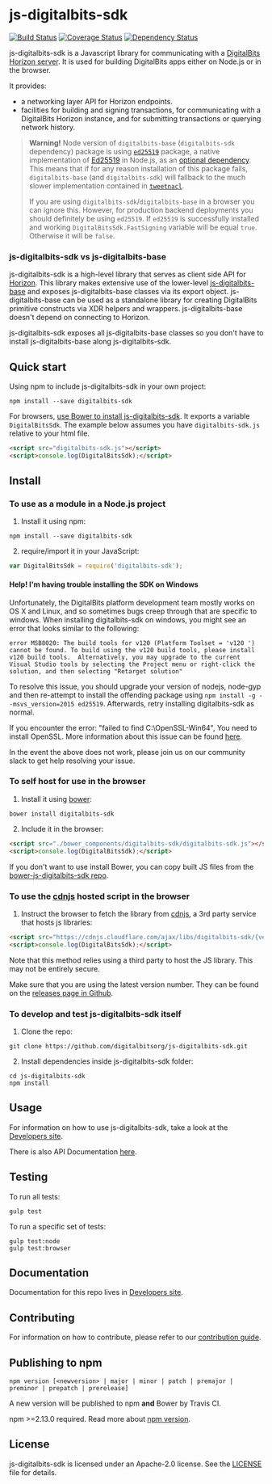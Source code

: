 # js-digitalbits-sdk
[![Build Status](https://travis-ci.com/digitalbitsorg/js-digitalbits-sdk.svg?branch=master)](https://travis-ci.com/digitalbitsorg/js-digitalbits-sdk)
[![Coverage Status](https://coveralls.io/repos/digitalbits/js-digitalbits-sdk/badge.svg?branch=master&service=github)](https://coveralls.io/github/digitalbitsorg/js-digitalbits-sdk?branch=master)
[![Dependency Status](https://david-dm.org/digitalbitsorg/js-digitalbits-sdk.svg)](https://david-dm.org/digitalbitsorg/js-digitalbits-sdk)



js-digitalbits-sdk is a Javascript library for communicating with a [DigitalBits Horizon server](https://github.com/digitalbitsorg/horizon). It is used for building DigitalBits apps either on Node.js or in the browser.

It provides:
- a networking layer API for Horizon endpoints.
- facilities for building and signing transactions, for communicating with a DigitalBits Horizon instance, and for submitting transactions or querying network history.

> **Warning!** Node version of `digitalbits-base` (`digitalbits-sdk` dependency) package is using [`ed25519`](https://www.npmjs.com/package/ed25519) package, a native implementation of [Ed25519](https://ed25519.cr.yp.to/) in Node.js, as an [optional dependency](https://docs.npmjs.com/files/package.json#optionaldependencies). This means that if for any reason installation of this package fails, `digitalbits-base` (and `digitalbits-sdk`) will fallback to the much slower implementation contained in [`tweetnacl`](https://www.npmjs.com/package/tweetnacl).
>
> If you are using `digitalbits-sdk`/`digitalbits-base` in a browser you can ignore this. However, for production backend deployments you should definitely be using `ed25519`. If `ed25519` is successfully installed and working `DigitalBitsSdk.FastSigning` variable will be equal `true`. Otherwise it will be `false`.

### js-digitalbits-sdk vs js-digitalbits-base

js-digitalbits-sdk is a high-level library that serves as client side API for [Horizon](https://github.com/digitalbitsorg/horizon). This library makes extensive use of the lower-level [js-digitalbits-base](https://github.com/digitalbitsorg/js-digitalbits-base) and exposes js-digitalbits-base classes via its export object.  js-digitalbits-base can be used as a standalone library for creating DigitalBits primitive constructs via XDR helpers and wrappers. js-digitalbits-base doesn't depend on connecting to Horizon.

js-digitalbits-sdk exposes all js-digitalbits-base classes so you don't have to install js-digitalbits-base along js-digitalbits-sdk.

## Quick start

Using npm to include js-digitalbits-sdk in your own project:
```shell
npm install --save digitalbits-sdk
```

For browsers, [use Bower to install js-digitalbits-sdk](#to-self-host-for-use-in-the-browser). It exports a
variable `DigitalBitsSdk`. The example below assumes you have `digitalbits-sdk.js`
relative to your html file.

```html
<script src="digitalbits-sdk.js"></script>
<script>console.log(DigitalBitsSdk);</script>

```

## Install

### To use as a module in a Node.js project
1. Install it using npm:
  ```shell
  npm install --save digitalbits-sdk
  ```

2. require/import it in your JavaScript:
  ```js
  var DigitalBitsSdk = require('digitalbits-sdk');
  ```

#### Help! I'm having trouble installing the SDK on Windows

Unfortunately, the DigitalBits platform development team mostly works on OS X and Linux, and so sometimes bugs creep through that are specific to windows.  When installing digitalbits-sdk on windows, you might see an error that looks similar to the following:

```shell
error MSB8020: The build tools for v120 (Platform Toolset = 'v120 ') cannot be found. To build using the v120 build tools, please install v120 build tools.  Alternatively, you may upgrade to the current Visual Studio tools by selecting the Project menu or right-click the solution, and then selecting "Retarget solution"
```

To resolve this issue, you should upgrade your version of nodejs, node-gyp and then re-attempt to install the offending package using `npm install -g --msvs_version=2015 ed25519`.  Afterwards, retry installing digitalbits-sdk as normal.

If you encounter the error: "failed to find C:\OpenSSL-Win64", You need to install OpenSSL. More information about this issue can be found [here](https://github.com/nodejs/node-gyp/wiki/Linking-to-OpenSSL).

In the event the above does not work, please join us on our community slack to get help resolving your issue.

### To self host for use in the browser
1. Install it using [bower](http://bower.io):

  ```shell
  bower install digitalbits-sdk
  ```

2. Include it in the browser:

  ```html
  <script src="./bower_components/digitalbits-sdk/digitalbits-sdk.js"></script>
  <script>console.log(DigitalBitsSdk);</script>
  ```

If you don't want to use install Bower, you can copy built JS files from the [bower-js-digitalbits-sdk repo](https://github.com/digitalbitsorg/bower-js-digitalbits-sdk).

### To use the [cdnjs](https://cdnjs.com/libraries/digitalbits-sdk) hosted script in the browser
1. Instruct the browser to fetch the library from [cdnjs](https://cdnjs.com/libraries/digitalbits-sdk), a 3rd party service that hosts js libraries:

  ```html
  <script src="https://cdnjs.cloudflare.com/ajax/libs/digitalbits-sdk/{version}/digitalbits-sdk.js"></script>
  <script>console.log(DigitalBitsSdk);</script>
  ```

Note that this method relies using a third party to host the JS library. This may not be entirely secure.

Make sure that you are using the latest version number. They can be found on the [releases page in Github](https://github.com/digitalbitsorg/js-digitalbits-sdk/releases).

### To develop and test js-digitalbits-sdk itself
1. Clone the repo:
  ```shell
  git clone https://github.com/digitalbitsorg/js-digitalbits-sdk.git
  ```

2. Install dependencies inside js-digitalbits-sdk folder:
  ```shell
  cd js-digitalbits-sdk
  npm install
  ```

## Usage
For information on how to use js-digitalbits-sdk, take a look at the [Developers site](https://developer.digitalbits.io/js-digitalbits-sdk/learn/index.html).

There is also API Documentation [here](https://developer.digitalbits.io/reference/).

## Testing
To run all tests:
```shell
gulp test
```

To run a specific set of tests:
```shell
gulp test:node
gulp test:browser
```

## Documentation
Documentation for this repo lives in [Developers site](https://developer.digitalbits.io/js-digitalbits-sdk/learn/index.html).

## Contributing
For information on how to contribute, please refer to our [contribution guide](https://github.com/digitalbitsorg/js-digitalbits-sdk/blob/master/CONTRIBUTING.md).

## Publishing to npm
```
npm version [<newversion> | major | minor | patch | premajor | preminor | prepatch | prerelease]
```
A new version will be published to npm **and** Bower by Travis CI.

npm >=2.13.0 required.
Read more about [npm version](https://docs.npmjs.com/cli/version).

## License
js-digitalbits-sdk is licensed under an Apache-2.0 license. See the [LICENSE](https://github.com/digitalbitsorg/js-digitalbits-sdk/blob/master/LICENSE) file for details.
